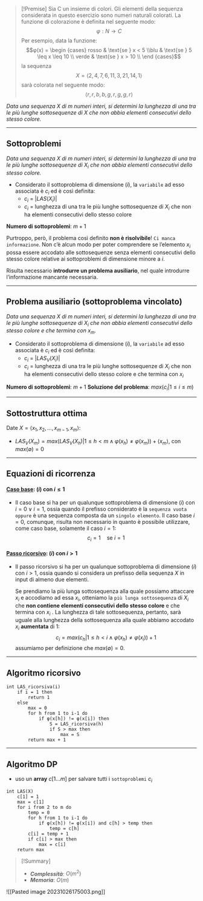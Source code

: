 
>[!Premise]
>Sia C un insieme di colori. Gli elementi della sequenza considerata in questo esercizio sono numeri naturali colorati. La funzione di colorazione è definita nel seguente modo: 
>$$φ : N → C$$
>Per esempio, data la funzione:
>$$φ(x) = \begin {cases} rosso & \text{se } x < 5 \\blu & \text{se } 5 \leq x \leq 10 \\ verde & \text{se } x > 10 \\ \end {cases}$$
>la sequenza  
>$$X = ⟨2, 4, 7, 6, 11, 3, 21, 14, 1⟩$$
>sarà colorata nel seguente modo: 
>$$⟨r, r, b, b, g, r, g, g, r⟩$$
>

*Data una sequenza $X$ di m numeri interi, si determini la lunghezza di una tra le più lunghe sottosequenze di $X$ che non abbia elementi consecutivi dello stesso colore.*

---
## Sottoproblemi

*Data una sequenza $X$ di $m$ numeri interi, si determini la lunghezza di una tra le più lunghe sottosequenze di $X_i$ che non abbia elementi consecutivi dello stesso colore.*

- Considerato il sottoproblema di dimensione $(i)$, la `variabile` ad esso associata è $c_i$ ed è così definita:
	- $c_{i}$ = $|LAS(X_i)|$
	- $c_{i}$ = lunghezza di una tra le più lunghe sottosequenze di $X_i$ che non ha elementi consecutivi dello stesso colore

**Numero di sottoproblemi**: $m+1$

Purtroppo, però, il problema così definito **non è risolvibile**! `Ci manca informazione`.
Non c’è alcun modo per poter comprendere se l’elemento $x_i$ possa essere accodato alle sottosequenze senza elementi consecutivi dello stesso colore relative ai sottoproblemi di dimensione minore a $i$.

Risulta necessario **introdurre un problema ausiliario**, nel quale introdurre l’informazione mancante necessaria.

---
## Problema ausiliario (sottoproblema vincolato)

*Data una sequenza $X$ di $m$ numeri interi, si determini la lunghezza di una tra le più lunghe sottosequenze di $X_i$ che non abbia elementi consecutivi dello stesso colore e che termina con $x_m$.*

- Considerato il sottoproblema di dimensione $(i)$, la `variabile` ad esso associata è $c_i$ ed è così definita:
	- $c_{i}$ = $|LAS_V(X_i)|$
	- $c_{i}$ = lunghezza di una tra le più lunghe sottosequenze di $X_i$ che non ha elementi consecutivi dello stesso colore e che termina con $x_i$

**Numero di sottoproblemi**: $m+1$
**Soluzione del problema**: $max({c_i | 1 \leq i \leq m})$

---
## Sottostruttura ottima

Date $X=⟨x_1, x_2, …, x_{m-1}, x_m⟩$:

- $LAS_V(X_m) = max({LAS_V(X_h) | 1 \leq h < m \land φ(x_h) \neq φ(x_m)}) + ⟨x_m⟩$, con $max(∅) = 0$

---
## Equazioni di ricorrenza
#### <u>**Caso base**</u>: $(i)$ con $i \leq 1$
- Il caso base si ha per un qualunque sottoproblema di dimensione $(i)$ con $i = 0 \lor i =1$, ossia quando il prefisso considerato è la `sequenza vuota oppure` è una sequenza composta da un `singolo elemento`.
	Il caso base $i = 0$, comunque, risulta non necessario in quanto è possibile utilizzare, come caso base, solamente il caso $i = 1$:
$$ c_{i} = 1 \quad\text{se } i = 1$$

#### <u>**Passo ricorsivo**</u>: $(i)$ con $i > 1$
- Il passo ricorsivo si ha per un qualunque sottoproblema di dimensione $(i)$ con $i > 1$, ossia quando si considera un prefisso della sequenza $X$ in input di almeno due elementi.

	Se prendiamo la più lunga sottosequenza alla quale possiamo attaccare $x_i$ e accodiamo ad essa $x_i$, otteniamo la `più lunga sottosequenza` di $X_i$ che **non contiene elementi consecutivi dello stesso colore** e che termina con $x_i$ . La lunghezza di tale sottosequenza, pertanto, sarà uguale alla lunghezza della sottosequenza alla quale abbiamo accodato $x_i$ **aumentata** di $1$:
	$$c_i = max(c_h | 1 ≤ h < i ∧ φ(x_h) \neq φ(x_i)) + 1$$
	assumiamo per definizione che $max(∅) = 0$.

---
## Algoritmo ricorsivo

``` Pseudocodice TI:"LAS_ricorsiva" "FOLD"
int LAS_ricorsiva(i)
	if i = 1 then
		return 1
	else
		max = 0
		for h from 1 to i-1 do
			if φ(x[h]) != φ(x[i]) then
				S = LAS_ricorsiva(h)
				if S > max then
					max = S
		return max + 1
```

---
## Algoritmo DP

- uso un **array** $c[1...m]$ per salvare tutti i `sottoproblemi` $c_i$

``` Pseudocodice TI:"LAS" "FOLD"
int LAS(X) 
	c[1] = 1
	max = c[1]
	for i from 2 to m do
		temp = 0
		for h from 1 to i-1 do
			if φ(x[h]) != φ(x[i]) and c[h] > temp then
				temp = c[h]
		c[i] = temp + 1
		if c[i] > max then
			max = c[i]
	return max
```

> [!Summary]
> - ***Complessità***: $O(m^2)$
> - ***Memoria***: $O(m)$


![[Pasted image 20231026175003.png]]
